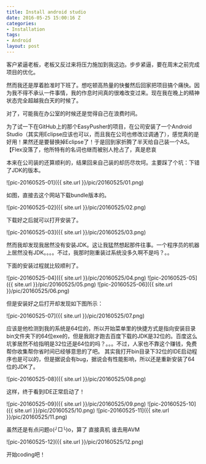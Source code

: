 ```yaml
---
title: Install android studio
date: 2016-05-25 15:00:16 Z
categories:
- Installation
tags:
- Android
layout: post
---
```


客户紧逼老板，老板又反过来将压力施加到我这边。步步紧逼，要在周末之前完成项目的优化。

然而我还是厚着脸准时下班了。想吃顿高热量的快餐然后回家把项目搞个痛快。因为我不得不承认一件事情，我的作息时间真的很难改变过来。现在我在晚上的精神状态完全超越我白天的时候了。

对了，可能我在办公室的时候还是觉得自己在浪费时间。

为了试一下在GitHub上的那个EasyPusher的项目，在公司安装了一个Android Studio（其实用Eclipse应该也可以，而且我在公司也修改过调通了），感觉真的是好用！果然还是要替换掉Eclipse了！于是回到家折腾了半天给自己装一个AS。【Flex没落了，他所特有的名词也继而被别人抢占了，真是悲哀

本来在公司装的还算顺利的，结果回来自己装的却历尽坎坷。主要踩了个坑：下错了JDK的版本。

![pic-20160525-01]({{ site.url }}/pic/20160525/01.png)

如图，直接去这个网站下载bundle版本的。

![pic-20160525-02]({{ site.url }}/pic/20160525/02.png)

下载好之后就可以打开安装了。

![pic-20160525-03]({{ site.url }}/pic/20160525/03.png)

然而我却发现我居然没有安装JDK。这让我猛然想起那件往事。一个程序员的机器上居然没有JDK。。。。不过，我那时刚重装过系统没多久啊不是吗？。。

下面的安装过程就比较顺利了。

![pic-20160525-04]({{ site.url }}/pic/20160525/04.png)
![pic-20160525-05]({{ site.url }}/pic/20160525/05.png)
![pic-20160525-06]({{ site.url }}/pic/20160525/06.png)

但是安装好之后打开却发现如下图所示：

![pic-20160525-07]({{ site.url }}/pic/20160525/07.png)

应该是他检测到我的系统是64位的，所以开始菜单里的快捷方式是指向安装目录bin文件夹下的64位exe的，但是我刚才跑去百度下载的JDK是32位的。百度这么坑爹居然不给指明是32位还是64位的吗？。。。不过，人家也不靠这个赚钱，免费帮你收集帮你省时间已经够意思的了吧。
其实我打开bin目录下32位的IDE启动程序也是可以的，但是据说会有bug，据说会有性能影响，所以还是重新安装了64位的JDK了。

![pic-20160525-08]({{ site.url }}/pic/20160525/08.png)

这样，终于看到IDE正常启动了！

![pic-20160525-09]({{ site.url }}/pic/20160525/09.png)
![pic-20160525-10]({{ site.url }}/pic/20160525/10.png)
![pic-20160525-11]({{ site.url }}/pic/20160525/11.png)

虽然还是有点问题o(╯□╰)o，算了 直接真机 谁去用AVM

![pic-20160525-12]({{ site.url }}/pic/20160525/12.png)

开始coding吧！
